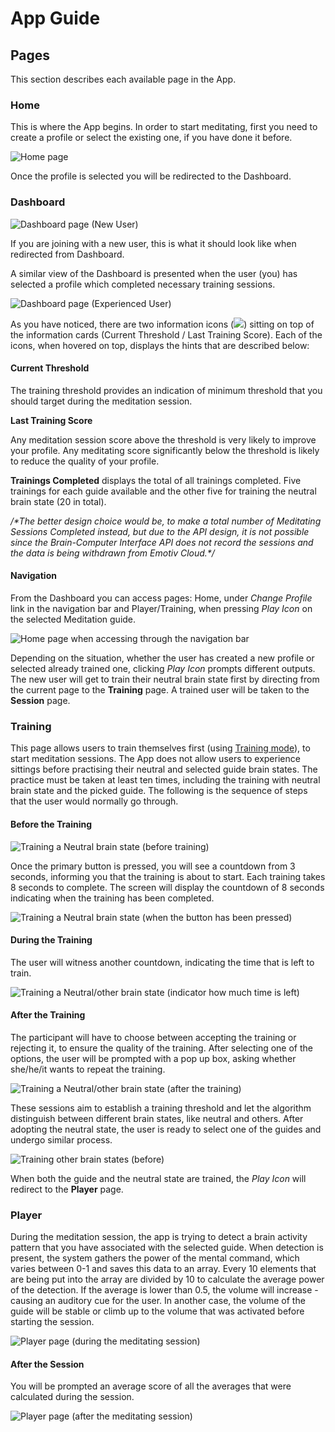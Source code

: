 # App Guide

## Pages

This section describes each available page in the App. 

### Home

This is where the App begins. In order to start meditating, first you need to create a profile or select the existing one, if you have done it before. 

![Home page](.gitbook/assets/screenshot-2020-07-24-at-11.00.35%20%281%29.png)

Once the profile is selected you will be redirected to the Dashboard.

### **Dashboard**

![Dashboard page \(New User\)](.gitbook/assets/screenshot-2020-07-24-at-11.00.45.png)

If you are joining with a new user, this is what it should look like when redirected from Dashboard. 

A similar view of the Dashboard is presented when the user \(you\) has selected a profile which completed necessary training sessions. 

![Dashboard page \(Experienced User\)](.gitbook/assets/screenshot-2020-07-24-at-11.05.29%20%281%29.png)

As you have noticed, there are two information icons \(![](.gitbook/assets/baseline_info_black_18dp.png)\) sitting on top of the information cards \(Current Threshold / Last Training Score\). Each of the icons, when hovered on top, displays the hints that are described below:

#### **Current Threshold**

The training threshold provides an indication of minimum threshold that you should target during the meditation session.

**Last Training Score**

Any meditation session score above the threshold is very likely to improve your profile. Any meditating score significantly below the threshold is likely to reduce the quality of your profile.



**Trainings Completed** displays the total of all trainings completed. Five trainings for each guide available and the other five for training the neutral brain state \(20 in total\). 

_/\*The better design choice would be, to make a total number of  Meditating Sessions Completed instead, but due to the API design, it is not possible since the Brain-Computer Interface API does not record the sessions and the data is being withdrawn from Emotiv Cloud.\*/_

#### Navigation

From the Dashboard you can access pages: Home, under _Change Profile_ link in the navigation bar and Player/Training, when pressing _Play Icon_ on the selected Meditation guide. 

![Home page when accessing through the navigation bar](.gitbook/assets/screenshot-2020-07-24-at-11.02.13.png)



Depending on the situation, whether the user has created a new profile or selected already trained one, clicking _Play Icon_ prompts different outputs. The new user will get to train their neutral brain state first by directing from the current page to the **Training** page. A trained user will be taken to the **Session** page.



### Training

This page allows users to train themselves first \(using [Training mode](training-concepts.md)\), to start meditation sessions. The App does not allow users to experience sittings before practising their neutral and selected guide brain states. The practice must be taken at least ten times, including the training with neutral brain state and the picked guide. The following is the sequence of steps that the user would normally go through.

#### Before the Training

![Training a Neutral brain state \(before training\)](.gitbook/assets/screenshot-2020-07-24-at-11.02.33.png)

Once the primary button is pressed, you will see a countdown from 3 seconds, informing you that the training is about to start. Each training takes 8 seconds to complete. The screen will display the countdown of 8 seconds indicating when the training has been completed. 

![Training a Neutral brain state \(when the button has been pressed\)](.gitbook/assets/screenshot-2020-07-24-at-11.02.38.png)

#### During the Training

The user will witness another countdown, indicating the time that is left to train.

![Training a Neutral/other brain state \(indicator how much time is left\)](.gitbook/assets/screenshot-2020-07-24-at-11.02.41.png)

#### After the Training

The participant will have to choose between accepting the training or rejecting it, to ensure the quality of the training. After selecting one of the options, the user will be prompted with a pop up box, asking whether she/he/it wants to repeat the training.

![Training a Neutral/other brain state \(after the training\)](.gitbook/assets/screenshot-2020-07-24-at-11.02.50.png)

These sessions aim to establish a training threshold and let the algorithm distinguish between different brain states, like neutral and others. After adopting the neutral state, the user is ready to select one of the guides and undergo similar process. 

![Training other brain states \(before\)](.gitbook/assets/screenshot-2020-07-24-at-11.04.10.png)

When both the guide and the neutral state are trained, the _Play Icon_ will redirect to the **Player** page.

### Player

During the meditation session, the app is trying to detect a brain activity pattern that you have associated with the selected guide. When detection is present, the system gathers the power of the mental command, which varies between 0-1 and saves this data to an array. Every 10 elements that are being put into the array are divided by 10 to calculate the average power of the detection. If the average is lower than 0.5, the volume will increase - causing an auditory cue for the user. In another case, the volume of the guide will be stable or climb up to the volume that was activated before starting the session. 

![Player page \(during the meditating session\)](.gitbook/assets/screenshot-2020-07-24-at-11.05.36.png)

#### After the Session

You will be prompted an average score of all the averages that were calculated during the session. 

![Player page \(after the meditating session\)](.gitbook/assets/screenshot-2020-07-27-at-17.24.08.png)

#### 

